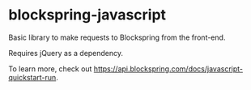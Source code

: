 # blockspring-javascript

Basic library to make requests to Blockspring from the front-end.

Requires jQuery as a dependency.

To learn more, check out https://api.blockspring.com/docs/javascript-quickstart-run.
